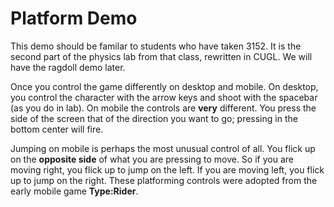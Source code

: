# Platform Demo

This demo should be familar to students who have taken 3152.  It is the second part of the physics lab from that class, rewritten in CUGL.  We will have the ragdoll demo later.

Once  you control the game differently on desktop and mobile.  On desktop, you control the character with the arrow keys and shoot with the spacebar (as you do in lab).  On mobile the controls are **very** different.  You press the side of the screen that of the direction you want to go; pressing in the bottom center will fire.

Jumping on mobile is perhaps the most unusual control of all.  You flick up on the **opposite side** of what you are pressing to move.  So if you are moving right, you flick up to jump on the left.  If you are moving left, you flick up to jump on the right. These platforming controls were adopted from the early mobile game **Type:Rider**.

